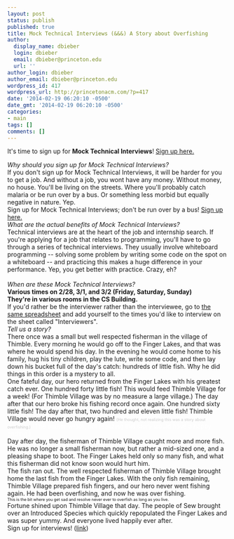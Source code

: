 ```yaml
---
layout: post
status: publish
published: true
title: Mock Technical Interviews (&&&) A Story about Overfishing
author:
  display_name: dbieber
  login: dbieber
  email: dbieber@princeton.edu
  url: ''
author_login: dbieber
author_email: dbieber@princeton.edu
wordpress_id: 417
wordpress_url: http://princetonacm.com/?p=417
date: '2014-02-19 06:20:10 -0500'
date_gmt: '2014-02-19 06:20:10 -0500'
categories:
- main
tags: []
comments: []
---
```

<p>It's time to sign up for <b>Mock Technical Interviews</b>! <a href="https://docs.google.com/spreadsheets/d/1amAHUBWdVEGgoiUQwDBhS6R4nmRS_xrTBeB8TSx11YE/edit#gid=1228484453" target="_blank">Sign up here.</a></p>
<div></div>
<div><i>Why should you sign up for Mock Technical Interviews?</i></div>
<div>If you don't sign up for Mock Technical Interviews, it will be harder for you to get a job. And without a job, you wont have any money. Without money, no house. You'll be living on the streets. Where you'll probably catch malaria or be run over by a bus. Or something less morbid but equally negative in nature. Yep.</div>
<div></div>
<div>Sign up for Mock Technical Interviews; don't be run over by a bus! <a href="https://docs.google.com/spreadsheets/d/1amAHUBWdVEGgoiUQwDBhS6R4nmRS_xrTBeB8TSx11YE/edit#gid=1228484453" target="_blank">Sign up here.</a></div>
<div></div>
<div><i>What are the actual benefits of Mock Technical Interviews?</i></div>
<div>Technical interviews are at the heart of the job and internship search. If you're applying for a job that relates to programming, you'll have to go through a series of technical interviews. They usually involve whiteboard programming -- solving some problem by writing some code on the spot on a whiteboard -- and practicing this makes a huge difference in your performance. Yep, you get better with practice. Crazy, eh?</div>
<div><i> </i></div>
<div><i>When are these Mock Technical Interviews?</i></div>
<div><b>Various times on 2/28, 3/1, and 3/2 (Friday, Saturday, Sunday)</b></div>
<div><b>They're in various rooms in the CS Building.</b></div>
<div></div>
<div>If you'd rather be the interviewer rather than the interviewee, go to <a href="https://docs.google.com/spreadsheets/d/1amAHUBWdVEGgoiUQwDBhS6R4nmRS_xrTBeB8TSx11YE/edit#gid=0" target="_blank">the same spreadsheet</a> and add yourself to the times you'd like to interview on the sheet called "Interviewers".</div>
<div></div>
<div><i>Tell us a story?</i></div>
<div></div>
<div>There once was a small but well respected fisherman in the village of Thimble. Every morning he would go off to the Finger Lakes, and that was where he would spend his day. In the evening he would come home to his family, hug his tiny children, play the lute, write some code, and then lay down his bucket full of the day's catch: hundreds of little fish. Why he did things in this order is a mystery to all.</div>
<div></div>
<div>One fateful day, our hero returned from the Finger Lakes with his greatest catch ever. One hundred forty little fish! This would feed Thimble Village for a week! (For Thimble Village was by no measure a large village.) The day after that our hero broke his fishing record once again. One hundred sixty little fish! The day after that, two hundred and eleven little fish! Thimble Village would never go hungry again! <span style="color: #cccccc; font-size: xx-small;">(He thought, not realizing this was a story about overfishing.)</span> <span style="color: #ffffff;">(The author wrote, not realizing this story would have a happy ending.)</span></div>
<div></div>
<div>Day after day, the fisherman of Thimble Village caught more and more fish. He was no longer a small fisherman now, but rather a mid-sized one, and a pleasing shape to boot. The Finger Lakes held only so many fish, and what this fisherman did not know soon would hurt him.</div>
<div></div>
<div>The fish ran out. The well respected fisherman of Thimble Village brought home the last fish from the Finger Lakes. With the only fish remaining, Thimble Village prepared fish fingers, and our hero never went fishing again. He had been overfishing, and now he was over fishing.</div>
<div></div>
<div><span style="font-size: xx-small;">This is the bit where you get sad and resolve never ever to overfish as long as you live.</span></div>
<div></div>
<div>Fortune shined upon Thimble Village that day. The people of Sew brought over an Introduced Species which quickly repopulated the Finger Lakes and was super yummy. And everyone lived happily ever after.</div>
<div></div>
<div>Sign up for interviews! (<a href="https://docs.google.com/spreadsheets/d/1amAHUBWdVEGgoiUQwDBhS6R4nmRS_xrTBeB8TSx11YE/edit#gid=1228484453" target="_blank">link</a>)</div>